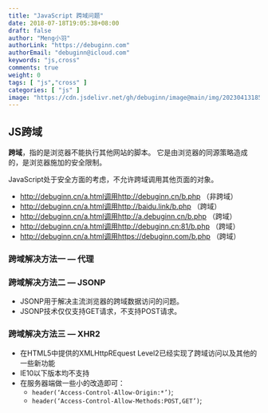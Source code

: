 ```yaml
---
title: "JavaScript 跨域问题"
date: 2018-07-18T19:05:38+08:00
draft: false
author: "Meng小羽"
authorLink: "https://debuginn.com"
authorEmail: "debuginn@icloud.com"
keywords: "js,cross"
comments: true
weight: 0
tags: [ "js","cross" ]
categories: [ "js" ]
image: "https://cdn.jsdelivr.net/gh/debuginn/image@main/img/202304131856440.jpg"
---
```


## JS跨域

**跨域**，指的是浏览器不能执行其他网站的脚本。 它是由浏览器的同源策略造成的，是浏览器施加的安全限制。

JavaScript处于安全方面的考虑，不允许跨域调用其他页面的对象。

- http://debuginn.cn/a.html调用http://debuginn.cn/b.php    （非跨域）
- http://debuginn.cn/a.html调用http://baidu.link/b.php     （跨域）
- http://debuginn.cn/a.html调用http://a.debuginn.cn/b.php  （跨域）
- http://debuginn.cn/a.html调用http://debuginn.cn:81/b.php （跨域）
- http://debuginn.cn/a.html调用https://debuginn.com/b.php   （跨域）

### 跨域解决方法一 — 代理

### 跨域解决方法二 — JSONP

- JSONP用于解决主流浏览器的跨域数据访问的问题。 
- JSONP技术仅仅支持GET请求，不支持POST请求。

### 跨域解决方法三 — XHR2

- 在HTML5中提供的XMLHttpREquest Level2已经实现了跨域访问以及其他的一些新功能 
- IE10以下版本均不支持 
- 在服务器端做一些小的改造即可： 
  - `header(‘Access-Control-Allow-Origin:*’)`; 
  - `header(‘Access-Control-Allow-Methods:POST,GET’)`;